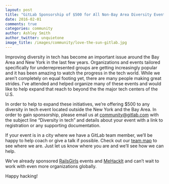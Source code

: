 ```yaml
---
layout: post
title: "GitLab Sponsorship of $500 for All Non-Bay Area Diversity Events"
date: 2016-02-01
comments: true
categories: community
author: Ashley Smith
author_twitter: unquietone
image_title: /images/community/love-the-sun-gitlab.jpg
---
```


Improving diversity in tech has become an important issue around the Bay Area and New York in the last few years. Organizations and events tailored specifically for underrepresented groups are getting increasingly popular and it has been amazing to watch the progress in the tech world. While we aren’t completely on equal footing yet, there are many people making great strides. I’ve attended and helped organize many of these events and would like to help expand that reach to beyond the the major tech centers of the U.S.

<!--more-->

In order to help to expand these initiatives, we’re offering $500 to any diversity in tech event located outside the New York and the Bay Area. In order to gain sponsorship, please email us at community@gitlab.com with the subject line “Diversity in tech” and details about your event with a link to registration or any supporting documentation.

If your event is in a city where we have a GitLab team member, we’ll be happy to help coach or give a talk if possible. Check out our [team map](https://about.gitlab.com/team/) to see where we are. Just let us know where you are and we’ll see how we can help.

We’ve already sponsored [RailsGirls](http://railsgirls.com/) events and [MeHackIt](http://mehackit.org/) and can’t wait to work with even more organizations globally.

Happy hacking!

[RailsGirls]: hhttp://railsgirls.com/ "RailsGirls"
[MeHackIt]: http://mehackit.org/ "MeHackIt"

